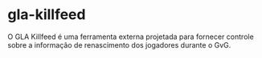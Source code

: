 # gla-killfeed
O GLA Killfeed é uma ferramenta externa projetada para fornecer controle sobre a informação de renascimento dos jogadores durante o GvG.
